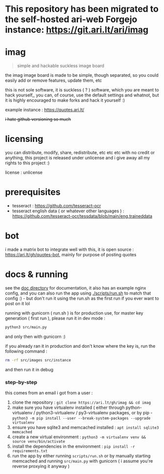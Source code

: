# This repository has been migrated to the self-hosted ari-web Forgejo instance: <https://git.ari.lt/ari/imag>
# imag

> simple and hackable suckless image board

the imag image board is made to be simple, though separated, so you
could easily add or remove features, update them, etc

this is not sole software, it is suckless ( ? ) software, which you are meant
to hack yourself,, you can, of course, use the default settings and whatnot,
but it is highly encouraged to make forks and hack it yourself :)

example instance : https://quotes.ari.lt/

~~i hate github versioning so much~~

# licensing

you can distribute, modify, share, redistribute, etc etc etc with no credit or anything,
this project is released under unlicense and i give away all my rights to this project :)

license : unlicense

# prerequisites

-   tesseract : <https://github.com/tesseract-ocr>
-   tesseract english data ( or whatever other languages ) : <https://github.com/tesseract-ocr/tessdata/blob/main/eng.traineddata>

# bot

i made a matrix bot to integrate well with this, it is open source : <https://ari.lt/gh/quotes-bot>, mainly for purpose of posting quotes

# docs & running

see the [doc directory](/dov) for documentation, it also has an example nginx config,
and you can also run the app using [./scripts/run.sh](./scripts/run.sh) to match that config :) - but don't run it using
the run.sh as the first run if you ever want to post on it lol

running with gunicorn ( run.sh ) is for production use, for master key generation ( first run ), please
run it in dev mode :

```sh
python3 src/main.py
```

and only then with gunicorn :)

if you already ran it in production and don't know where the key is, run the following command :

```sh
rm -rf src/images src/instance
```

and then run it in debug

### step-by-step

this comes from an email i got from a user :

1. clone the repository : `git clone https://ari.lt/gh/imag && cd imag`
2. make sure you have virtualenv installed ( either through python-virtualenv / python3-virtualenv / py3-virtualenv packages, or by pip - `python3 -m pip install --user --break-system-packages --upgrade virtualenv`
3. ensure you have sqlite3 and memcached installed : `apt install sqlite3 memcached`
4. create a new virtual environment : `python3 -m virtualenv venv && source venv/bin/activate`
5. install the dependencies in the environment : `pip install -r requirements.txt`
6. run the app by either running `scripts/run.sh` or by manually starting memcached and running `src/main.py` with gunicorn ( i assume you're reverse proxying it anyway )
